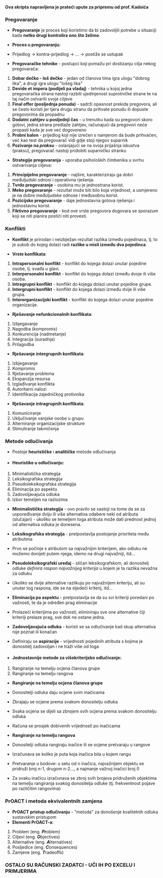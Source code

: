 **Ova skripta napravljena je prateći upute za pripremu od prof. Kadoića**

### **Pregovaranje**
- **Pregovaranje** je proces koji koristimo da bi zadovoljili potrebe u situaciji kada **netko drugi kontrolira ono što želimo**.

- **Proces u pregovaranju:**
- Prijedlog -> kontra-prijedlog -> ... -> postiže se ustupak

- **Pregovaračke tehnike** - postupci koji pomažu pri dostizanju cilja nekog pregovarača:
1. **Dobar dečko - loš dečko** - jedan od članova tima igra ulogu "dobrog lika", a drugi igra ulogu "lošeg lika"
2. **Devide et impera (podijeli pa vladaj)** - tehnika u kojoj jedna pregovaračka strana nastoji razbiti ujedinjenost suprotničke strane te na taj način ostvariti svoje ciljeve
3. **Final offer (posljednja ponuda)** - sadrži opasnost prekida pregovora, ali se često koristi jer tjera drugu stranu da prihvate ponudu ili dopuste pregovorima da propadnu
4. **Dodatni zahtjev u posljednji čas** - u trenutku kada su pregovori skoro gotovi, jedna strana predlaže zahtjev, računajući da pregovori neće propasti kada je sve već dogovoreno
5. **Probni balon** - prijedlog koji nije izrečen s namjerom da bude prihvaćen, već kao test da pregovarač vidi gdje stoji njegov suparnik
6. **Pozivanje na *praksu*** - oslanjajući se na svoja prijašnja iskustva (praksu), pregovarač nastoji pridobiti suparničku stranku 

- **Strategije pregovaranja** - uporaba psiholoških čimbenika u svrhu ostvarivanja ciljeva:
1. **Principijelno pregovaranje** - najšire, karakteriziraju ga dobri međuljudski odnosi i operativna rješenja.
2. **Tvrdo pregovaranje** - osobina mu je jednostrana korist.
3. **Meko pregovaranje** - rezultat može biti bilo koja vrijednost, a usmjereno je na dobre međuljudske odnose i međusobnu korist.
4. **Pozicijsko pregovaranje** - daje jednostavna gotova rješenja i jednostavnu korist.
5. **Fiktivno pregovaranje** - kod ove vrste pregovora dogovara se sporazum koji se niti planira postići niti provesti.

### **Konflikti**
- **Konflikt** je prirodan i neizbježan rezultat razlika između pojedinaca, tj. to je sukob do kojeg dolazi radi **razlike u misli između dva pojedinca**.

- **Vrste konflikata**:
1. **Intrapersonalni konflikt** - konflikt do kojega dolazi unutar pojedine osobe, tj. svađa u glavi.
2. **Interpersonalni konflikt** - konflikt do kojega dolazi između dvoje ili više osoba.
3. **Intragrupni konflikt** - konflikt do kojega dolazi unutar pojedine grupe.
4. **Intergrupni konflikt** - konflikt do kojega dolazi između dvije ili više grupa.
5. **Interorganizacijski konflikt** - konflikt do kojega dolazi unutar pojedine organizacije.

- **Rješavanje nefunkcionalnih konflikata**:
1. Izbjegavanje
2. Nagodba (kompromis)
3. Konkurencija (nadmetanje)
4. Integracija (suradnja)
5. Prilagodba

- **Rješavanje intergrupnih konflikata**:
1. Izbjegavanje
2. Kompromis
3. Rješavanje problema
4. Ekspanzija resursa
5. Izglađivanje konflikta
6. Autoritarni nalozi
7. Identifikacija zajedničkog protivnika

- **Rješavanje intragrupnih konflikata**:
1. Komuniciranje
2. Uključivanje vanjske osobe u grupu
3. Alterniranje organizacijske strukture
4. Stimuliranje takmičenja


### **Metode odlučivanja**
- Postoje **heurističke** i **analitičke** metode odlučivanja

- #### **Heuristike u odlučivanju**:
1. Minimalistička strategija
2. Leksikografska strategija
3. Pseudoleksikografska strategija
4. Eliminacija po aspektu
5. Zadovoljavajuća odluka
6. Izbor temeljen na razlozima

- **Minimalistička strategija** - ovo pravilo se sastoji na tome da se za uspoređivanje dviju ili više alternativa odabere neki od atributa (slučajan) - ukoliko se temeljem toga atributa može dati prednost jednoj od alternativa odluka je donesena.

- **Leksikografska strategija** - pretpostavlja postojanje prioriteta među atributima 
- Prvo se počinje s atributom sa najvažnijim kriterijem, ako odluku ne možemo donijeti putem njega, idemo na drugi najvažniji, itd...

- **Pseudoleksikografski uređaj** - sličan leksikografskom, ali donositelj odluke *definira raspon najvažnijeg kriterija* u kojem je ta razlika nevažna za odluku
- Ukoliko se dvije alternative razlikuju po najvažnijem kriteriju, ali su unutar tog raspona, ide se na sljedeći kriterij, itd...

- **Eliminacija po aspektu** - pretpostavlja se da su svi kriteriji poredani po važnosti, te da je određen prag eliminacije
- Prolazeći kriterijima po važnosti, eliminiraju sve one alternative čiji kriteriji prelaze prag, sve dok ne ostane jedna.

- **Zadovoljavajuća odluka** - koristi se sa odlučivanje kad skup alternativa nije poznat ili konačan
- Definiraju se **aspiracije** - vrijednosti pojedinih atributa s kojima je donositelj zadovoljan i ne traži više od toga


- #### **Jednostavnije metode za višekriterijsko odlučivanje**:
1. Rangiranje na temelju ocjena članova grupe
2. Rangiranje na temelju rangova

- **Rangiranje na temelju ocjena članova grupe**
- Donositelji odluka daju ocjene svim inačicama
- Zbrajaju se ocjene prema svakom donositelju odluka
- Svaka ocjena se dijeli sa zbrojem svih ocjena prema svakom donositelju odluka
- Računa se prosjek dobivenih vrijednosti po inačicama

- **Rangiranje na temelju rangova**
- Donositelji odluka rangiraju inačice ili se ocjene pretvaraju u rangove
- Izračunava se koliko je puta koja inačica bila u kojem rangu
- Pretvaranje u bodove: u setu od n inačica, najvažnijem objektu se pridruži broj n-1, drugom n-2..., a najmanje važnoj inačici broj 0
- Za svaku inačicu izračunava se zbroj svih brojeva pridruženih objektima na temelju rangiranja svakog donositelja odluke (tj. frekventnost pojave po različitim rangovima)


### **PrOACT i metoda ekvivalentnih zamjena**
- **PrOACT pristup odlučivanju** - "metoda" za donošenje kvalitetnih odluka sustavskim pristupom
- **Elementi PrOACT-a**:
1. Problem (eng. ***Pr***oblem)
2. Ciljevi (eng. ***O***bjectives)
3. Alternative (eng. ***A***lternatives)
4. Posljedice (eng. ***C***onsequences)
5. Zamjene (eng. ***T***radeoffs)

### **OSTALO SU RAČUNSKI ZADATCI - UČI IH PO EXCELU I PRIMJERIMA**
